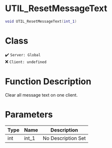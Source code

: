 # UTIL_ResetMessageText
```lua
void UTIL_ResetMessageText(int_1)
```
# Class
✔️ `Server: Global`  
❌ `Client: undefined`  

# Function Description
Clear all message text on one client.
# Parameters
Type|Name|Description
--|--|--
int|int_1|No Description Set
